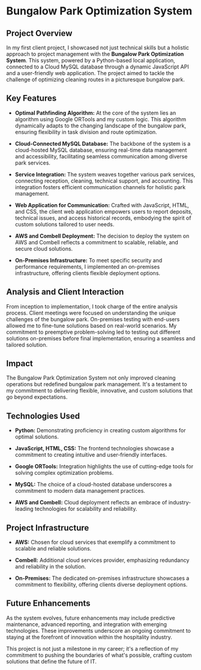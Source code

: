 # Bungalow Park Optimization System

## Project Overview

In my first client project, I showcased not just technical skills but a holistic approach to project management with the **Bungalow Park Optimization System**. This system, powered by a Python-based local application, connected to a Cloud MySQL database through a dynamic JavaScript API and a user-friendly web application. The project aimed to tackle the challenge of optimizing cleaning routes in a picturesque bungalow park.

## Key Features

- **Optimal Pathfinding Algorithm:** At the core of the system lies an algorithm using Google ORTools and my custom logic. This algorithm dynamically adapts to the changing landscape of the bungalow park, ensuring flexibility in task division and route optimization.

- **Cloud-Connected MySQL Database:** The backbone of the system is a cloud-hosted MySQL database, ensuring real-time data management and accessibility, facilitating seamless communication among diverse park services.

- **Service Integration:** The system weaves together various park services, connecting reception, cleaning, technical support, and accounting. This integration fosters efficient communication channels for holistic park management.

- **Web Application for Communication:** Crafted with JavaScript, HTML, and CSS, the client web application empowers users to report deposits, technical issues, and access historical records, embodying the spirit of custom solutions tailored to user needs.

- **AWS and Combell Deployment:** The decision to deploy the system on AWS and Combell reflects a commitment to scalable, reliable, and secure cloud solutions.

- **On-Premises Infrastructure:** To meet specific security and performance requirements, I implemented an on-premises infrastructure, offering clients flexible deployment options.

## Analysis and Client Interaction

From inception to implementation, I took charge of the entire analysis process. Client meetings were focused on understanding the unique challenges of the bungalow park. On-premises testing with end-users allowed me to fine-tune solutions based on real-world scenarios. My commitment to preemptive problem-solving led to testing out different solutions on-premises before final implementation, ensuring a seamless and tailored solution.

## Impact

The Bungalow Park Optimization System not only improved cleaning operations but redefined bungalow park management. It's a testament to my commitment to delivering flexible, innovative, and custom solutions that go beyond expectations.

## Technologies Used

- **Python:** Demonstrating proficiency in creating custom algorithms for optimal solutions.

- **JavaScript, HTML, CSS:** The frontend technologies showcase a commitment to creating intuitive and user-friendly interfaces.

- **Google ORTools:** Integration highlights the use of cutting-edge tools for solving complex optimization problems.

- **MySQL:** The choice of a cloud-hosted database underscores a commitment to modern data management practices.

- **AWS and Combell:** Cloud deployment reflects an embrace of industry-leading technologies for scalability and reliability.

## Project Infrastructure

- **AWS:** Chosen for cloud services that exemplify a commitment to scalable and reliable solutions.

- **Combell:** Additional cloud services provider, emphasizing redundancy and reliability in the solution.

- **On-Premises:** The dedicated on-premises infrastructure showcases a commitment to flexibility, offering clients diverse deployment options.

## Future Enhancements

As the system evolves, future enhancements may include predictive maintenance, advanced reporting, and integration with emerging technologies. These improvements underscore an ongoing commitment to staying at the forefront of innovation within the hospitality industry.

This project is not just a milestone in my career; it's a reflection of my commitment to pushing the boundaries of what's possible, crafting custom solutions that define the future of IT.
